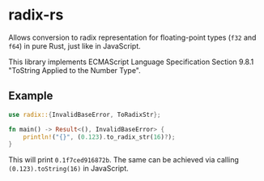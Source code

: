 # radix-rs
Allows conversion to radix representation for floating-point types (`f32` and `f64`) in pure Rust,
just like in JavaScript.

This library implements ECMAScript Language Specification Section 9.8.1 "ToString Applied to the Number Type".

## Example
```rust
use radix::{InvalidBaseError, ToRadixStr};

fn main() -> Result<(), InvalidBaseError> {
    println!("{}", (0.123).to_radix_str(16)?);
}
```
This will print `0.1f7ced916872b`. The same can be achieved via calling `(0.123).toString(16)` in JavaScript.
